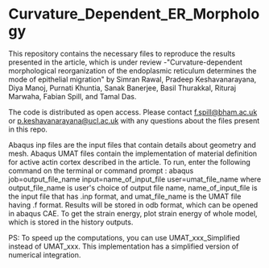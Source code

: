 # Curvature_Dependent_ER_Morphology
This repository contains the necessary files to reproduce the results presented in the article, which is under review -"Curvature-dependent morphological reorganization of the endoplasmic reticulum determines the mode of epithelial migration"
by Simran Rawal, Pradeep Keshavanarayana, Diya Manoj, Purnati Khuntia, Sanak Banerjee, Basil Thurakkal, Rituraj Marwaha, Fabian Spill, and Tamal Das.

The code is distributed as open access. 
Please contact f.spill@bham.ac.uk or p.keshavanarayana@ucl.ac.uk with any questions about the files present in this repo. 

Abaqus inp files are the input files that contain details about geometry and mesh.
Abaqus UMAT files contain the implementation of material definition for active actin cortex described in the article. 
To run, enter the following command on the terminal or command prompt : 
abaqus job=output_file_name input=name_of_input_file user=umat_file_name
where output_file_name is user's choice of output file name, name_of_input_file is the input file that has .inp format, and umat_file_name is the UMAT file having .f format. 
Results will be stored in odb format, which can be opened in abaqus CAE. 
To get the strain energy, plot strain energy of whole model, which is stored in the history outputs.

PS: To speed up the computations, you can use UMAT_xxx_Simplified instead of UMAT_xxx. This implementation has a simplified version of numerical integration.
